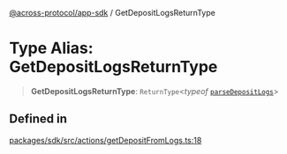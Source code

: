 [@across-protocol/app-sdk](../README.md) / GetDepositLogsReturnType

# Type Alias: GetDepositLogsReturnType

> **GetDepositLogsReturnType**: `ReturnType`\<*typeof* [`parseDepositLogs`](../functions/parseDepositLogs.md)\>

## Defined in

[packages/sdk/src/actions/getDepositFromLogs.ts:18](https://github.com/across-protocol/toolkit/blob/d027d7c23e7230b7b5f439570f9efd60c1d715ce/packages/sdk/src/actions/getDepositFromLogs.ts#L18)
